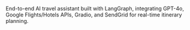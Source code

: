 End-to-end AI travel assistant built with LangGraph, integrating GPT-4o, Google Flights/Hotels APIs, Gradio, and SendGrid for real-time itinerary planning.
